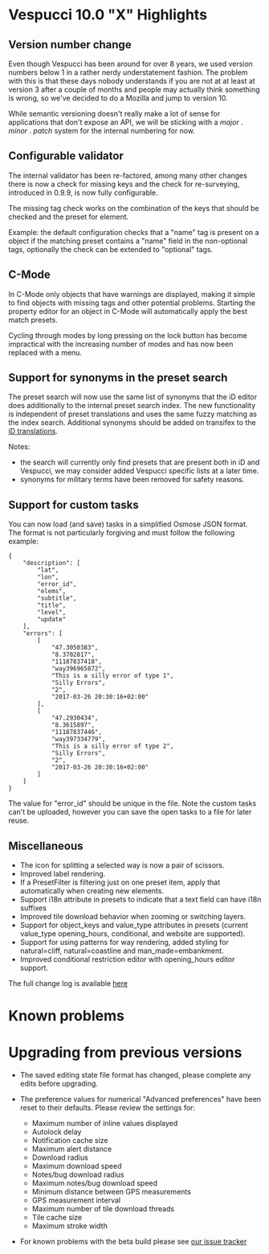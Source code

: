 # Vespucci 10.0 "X" Highlights
 
## Version number change

Even though Vespucci has been around  for over 8 years, we used version numbers below 1 in a rather nerdy understatement fashion. The problem with this is that these days nobody understands if you are not at at least at version 3 after a couple of months and people may actually think something is wrong, so we've decided to do a Mozilla and jump to version 10. 

While semantic versioning doesn't really make a lot of sense for applications that don't expose an API, we will be sticking with a _major_ . _minor_ . _patch_ system for the internal numbering for now.

## Configurable validator
 
The internal validator has been re-factored, among many other changes there is now a check for missing keys and the check for re-surveying, introduced in 0.9.9, is now fully configurable.

The missing tag check works on the combination of the keys that should be checked and the preset for element.

Example: the default configuration checks that a "name" tag is present on a object if the matching preset contains a "name" field in the non-optional tags, optionally the check can be extended to "optional" tags.

## C-Mode

In C-Mode only objects that have warnings are displayed, making it simple to find objects with missing tags and other potential problems. Starting the property editor for an object in C-Mode will automatically apply the best match presets.

Cycling through modes by long pressing on the lock button has become impractical with the increasing number of modes and has now been replaced with a menu.

## Support for synonyms in the preset search

The preset search will now use the same list of synonyms that the iD editor does additionally to the internal preset search index. The new functionality is independent of preset translations and uses the same fuzzy matching as the index search. Additional synonyms should be added on transifex to the [iD translations](https://www.transifex.com/openstreetmap/id-editor/presets/).

Notes:

* the search will currently only find presets that are present both in iD and Vespucci, we may consider added Vespucci specific lists at a later time.
* synonyms for military terms have been removed for safety reasons.

## Support for custom tasks

You can now load (and save) tasks in a simplified Osmose JSON format. The format is not particularly forgiving and must follow the following example:
 
	{
		"description": [
			"lat",
			"lon",
			"error_id",
			"elems",
			"subtitle",
			"title",
			"level",
			"update"
		],
		"errors": [
			[
				"47.3050383",
				"8.3702817",
				"11187837418",
				"way396965872",
				"This is a silly error of type 1",
				"Silly Errors",
				"2",
				"2017-03-26 20:30:16+02:00"
			],
			[
				"47.2930434",
				"8.3615897",
				"11187837446",
				"way397334779",
				"This is a silly error of type 2",
				"Silly Errors",
				"2",
				"2017-03-26 20:30:16+02:00"
			]
		]
	}
	
The value for "error_id" should be unique in the file. Note the custom tasks can't be uploaded, however you can save the open tasks to a file for later reuse.


## Miscellaneous 

* The icon for splitting a selected way is now a pair of scissors.
* Improved label rendering.
* If a PresetFilter is filtering just on one preset item, apply that automatically when creating new elements.
* Support i18n attribute in presets to indicate that a text field can have i18n suffixes
* Improved tile download behavior when zooming or switching layers.
* Support for object_keys and value_type attributes in presets (current value_type opening_hours, conditional, and website are supported).
* Support for using patterns for way rendering, added styling for natural=cliff, natural=coastline and man_made=embankment.
* Improved conditional restriction editor with opening_hours editor support.

The full change log is available [here](https://github.com/MarcusWolschon/osmeditor4android/commits/master)

# Known problems

# Upgrading from previous versions

* The saved editing state file format has changed, please complete any edits before upgrading.
* The preference values for numerical "Advanced preferences" have been reset to their defaults. Please review the settings for:

   * Maximum number of inline values displayed
   * Autolock delay
   * Notification cache size
   * Maximum alert distance
   * Download radius
   * Maximum download speed
   * Notes/bug download radius
   * Maximum notes/bug download speed
   * Minimum distance between GPS measurements
   * GPS measurement interval
   * Maximum number of tile download threads
   * Tile cache size
   * Maximum stroke width

* For known problems with the beta build please see [our issue tracker](https://github.com/MarcusWolschon/osmeditor4android/issues)

